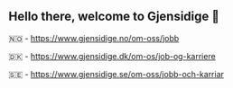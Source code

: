 ## Hello there, welcome to Gjensidige 👋

:norway: - https://www.gjensidige.no/om-oss/jobb

:denmark: - https://www.gjensidige.dk/om-os/job-og-karriere

:sweden: - https://www.gjensidige.se/om-oss/jobb-och-karriar

